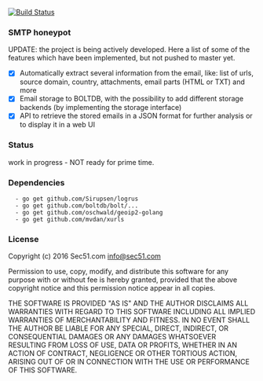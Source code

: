 [![Build Status](https://travis-ci.org/sec51/honeymail.svg?branch=master)](https://travis-ci.org/sec51/honeymail)

### SMTP honeypot

UPDATE: the project is being actively developed. Here a list of some of the features which have been implemented, but not pushed to master yet.

- [x] Automatically extract several information from the email, like: list of urls, source domain, country, attachments, email parts (HTML or TXT) and more
- [x] Email storage to BOLTDB, with the possibility to add different storage backends (by implementing the storage interface)
- [x] API to retrieve the stored emails in a JSON format for further analysis or to display it in a web UI

### Status

work in progress - NOT ready for prime time.

### Dependencies

```
  - go get github.com/Sirupsen/logrus  
  - go get github.com/boltdb/bolt/...
  - go get github.com/oschwald/geoip2-golang
  - go get github.com/mvdan/xurls
```

### License

Copyright (c) 2016 Sec51.com <info@sec51.com>

Permission to use, copy, modify, and distribute this software for any
purpose with or without fee is hereby granted, provided that the above 
copyright notice and this permission notice appear in all copies.

THE SOFTWARE IS PROVIDED "AS IS" AND THE AUTHOR DISCLAIMS ALL WARRANTIES
WITH REGARD TO THIS SOFTWARE INCLUDING ALL IMPLIED WARRANTIES OF
MERCHANTABILITY AND FITNESS. IN NO EVENT SHALL THE AUTHOR BE LIABLE FOR
ANY SPECIAL, DIRECT, INDIRECT, OR CONSEQUENTIAL DAMAGES OR ANY DAMAGES
WHATSOEVER RESULTING FROM LOSS OF USE, DATA OR PROFITS, WHETHER IN AN
ACTION OF CONTRACT, NEGLIGENCE OR OTHER TORTIOUS ACTION, ARISING OUT OF
OR IN CONNECTION WITH THE USE OR PERFORMANCE OF THIS SOFTWARE. 